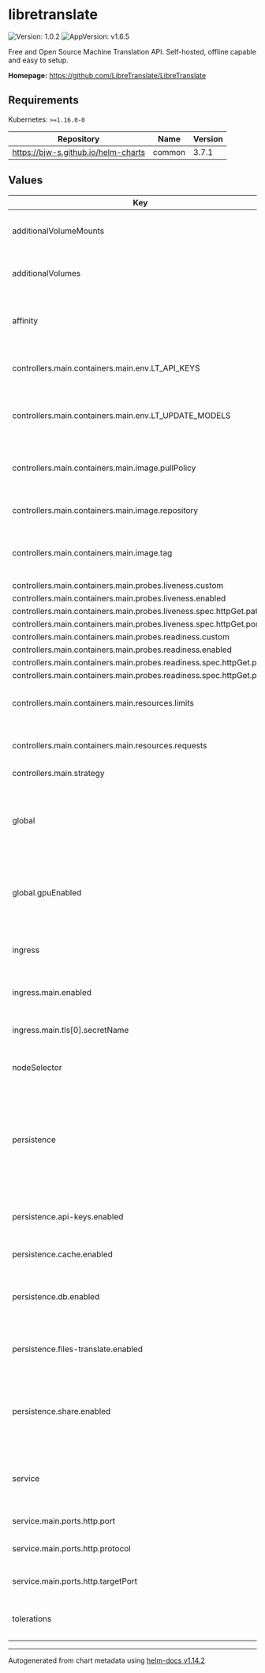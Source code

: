 # libretranslate

![Version: 1.0.2](https://img.shields.io/badge/Version-1.0.2-informational?style=flat-square) ![AppVersion: v1.6.5](https://img.shields.io/badge/AppVersion-v1.6.5-informational?style=flat-square)

Free and Open Source Machine Translation API. Self-hosted, offline capable and easy to setup.

**Homepage:** <https://github.com/LibreTranslate/LibreTranslate>

## Requirements

Kubernetes: `>=1.16.0-0`

| Repository | Name | Version |
|------------|------|---------|
| https://bjw-s.github.io/helm-charts | common | 3.7.1 |

## Values

| Key | Type | Default | Description |
|-----|------|---------|-------------|
| additionalVolumeMounts | list | `[]` | Define additional volumeMounts if needed |
| additionalVolumes | list | `[]` | Define additional volumes if needed |
| affinity | object | `{}` | Affinity rules to control pod assignment based on node labels |
| controllers.main.containers.main.env.LT_API_KEYS | string | `"1"` | Set to "1" to enable API key usage for authentication |
| controllers.main.containers.main.env.LT_UPDATE_MODELS | string | `"1"` | Set to "1" to update language models on startup |
| controllers.main.containers.main.image.pullPolicy | string | `"Always"` | Image pull policy (Always, IfNotPresent, Never) |
| controllers.main.containers.main.image.repository | string | `"libretranslate/libretranslate"` | Image repository to pull |
| controllers.main.containers.main.image.tag | string | `"v1.6.5"` | Image tag to pull (use vX.X.X-cuda for GPU builds) |
| controllers.main.containers.main.probes.liveness.custom | bool | `true` |  |
| controllers.main.containers.main.probes.liveness.enabled | bool | `true` |  |
| controllers.main.containers.main.probes.liveness.spec.httpGet.path | string | `"/"` |  |
| controllers.main.containers.main.probes.liveness.spec.httpGet.port | string | `"http"` |  |
| controllers.main.containers.main.probes.readiness.custom | bool | `true` |  |
| controllers.main.containers.main.probes.readiness.enabled | bool | `true` |  |
| controllers.main.containers.main.probes.readiness.spec.httpGet.path | string | `"/"` |  |
| controllers.main.containers.main.probes.readiness.spec.httpGet.port | string | `"http"` |  |
| controllers.main.containers.main.resources.limits | object | `{"cpu":"500m","memory":"512Mi"}` | Resource limits for the main container |
| controllers.main.containers.main.resources.requests | object | `{"cpu":"100m","memory":"128Mi"}` | Resource requests for the main container |
| controllers.main.strategy | string | `"Recreate"` |  |
| global | object | `{"gpuEnabled":false}` | Global parameters for the chart Used to configure GPU support and other global settings |
| global.gpuEnabled | bool | `false` | Enable GPU-specific settings (like CUDA paths and GPU resources) |
| ingress | object | `{"main":{"enabled":false,"hosts":[{"host":"chart-example.local","paths":[{"path":"/","pathType":"Prefix","service":{"identifier":"main","port":"http"}}]}],"tls":[{"hosts":["chart-example.local"],"secretName":"tls-chart-example-local"}]}}` | Ingress configuration for external access to the service |
| ingress.main.enabled | bool | `false` | Enable or disable ingress |
| ingress.main.tls[0].secretName | string | `"tls-chart-example-local"` | Secret containing TLS certificate for the ingress |
| nodeSelector | object | `{}` | Node selector for pod assignment |
| persistence | object | `{"api-keys":{"accessMode":"ReadWriteOnce","annotations":{},"enabled":false,"globalMounts":[{"path":"/app/db"}],"size":"10Mi"},"cache":{"cpuPath":"/home/libretranslate/.local/cache","enabled":true,"gpuPath":"/root/.cache/libretranslate","type":"emptyDir"},"db":{"accessMode":"ReadWriteOnce","annotations":{},"cpuPath":"/home/libretranslate/.local/db","enabled":false,"gpuPath":"/root/.local/db","size":"1Gi"},"files-translate":{"enabled":true,"path":"/tmp/libretranslate-files-translate","type":"emptyDir"},"share":{"accessMode":"ReadWriteOnce","annotations":{},"cpuPath":"/home/libretranslate/.local/share","enabled":true,"gpuPath":"/root/.local/share","size":"20Gi"}}` | Persistence volumes configuration for different data types Paths are statically defined here. Template logic must occur in templates. |
| persistence.api-keys.enabled | bool | `false` | Enable persistence for API keys database |
| persistence.cache.enabled | bool | `true` | Enable temporary cache storage |
| persistence.db.enabled | bool | `false` | Enable database storage for application data |
| persistence.files-translate.enabled | bool | `true` | Temporary storage for uploaded translation files |
| persistence.share.enabled | bool | `true` | Enable persistent shared storage for translation models and shared assets |
| service | object | `{"main":{"controller":"main","ports":{"http":{"port":80,"protocol":"TCP","targetPort":5000}}}}` | Service configuration to expose the application internally in the cluster |
| service.main.ports.http.port | int | `80` | External service port |
| service.main.ports.http.protocol | string | `"TCP"` | Protocol to use (TCP/UDP) |
| service.main.ports.http.targetPort | int | `5000` | Internal container target port |
| tolerations | list | `[]` | Tolerations for pod assignment to specific nodes |

----------------------------------------------
Autogenerated from chart metadata using [helm-docs v1.14.2](https://github.com/norwoodj/helm-docs/releases/v1.14.2)
